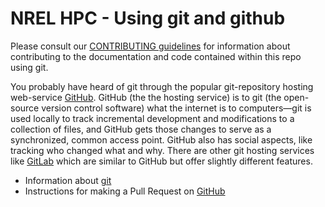 # NREL HPC - Using git and github

Please consult our [CONTRIBUTING guidelines](/CONTRIBUTING.md) for information about contributing to the documentation 
and code contained within this repo using git.

You probably have heard of git through the 
popular git-repository hosting web-service [GitHub](https://github.com). GitHub (the the hosting service) is to git 
(the open-source version control software) what the internet is to computers&mdash;git is used locally to track 
incremental development and modifications to a collection of files, and GitHub gets those changes to serve as a 
synchronized, common access point. GitHub also has social aspects, like tracking who changed what and why. There are 
other git hosting services like [GitLab](https://gitlab.com) which are similar to GitHub but offer slightly different 
features.

- Information about [git](/general/beginner/git/git.md)
- Instructions for making a Pull Request on [GitHub](/general/beginner/git/github.md)
